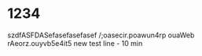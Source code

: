 # 1234
szdfASFDASefasefasefasef
/;oasecir.poawun4rp ouaWeb rAeorz.ouyvb5e4it5
new test line - 10 min 
